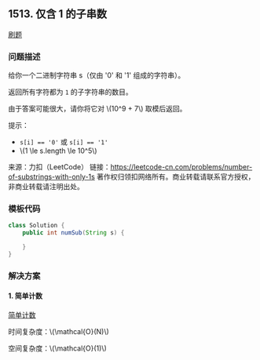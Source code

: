 <script src="https://cdn.bootcss.com/mathjax/2.7.7/MathJax.js?config=TeX-AMS-MML_HTMLorMML"></script>

## 1513. 仅含 1 的子串数

[刷题](qu1513/solu/Solution.java)

### 问题描述

给你一个二进制字符串 s（仅由 '0' 和 '1' 组成的字符串）。

返回所有字符都为 `1` 的子字符串的数目。

由于答案可能很大，请你将它对 \\(10^9 + 7\\) 取模后返回。

提示：

* `s[i] == '0'` 或 `s[i] == '1'`
* \\(1 \le s.length \le 10^5\\)

来源：力扣（LeetCode）
链接：https://leetcode-cn.com/problems/number-of-substrings-with-only-1s
著作权归领扣网络所有。商业转载请联系官方授权，非商业转载请注明出处。

### 模板代码

``` java
class Solution {
    public int numSub(String s) {

    }
}
```

### 解决方案

#### 1. 简单计数

[简单计数](qu1513/solu1/Solution.java)

时间复杂度：\\(\mathcal{O}(N)\\)

空间复杂度：\\(\mathcal{O}(1)\\)

